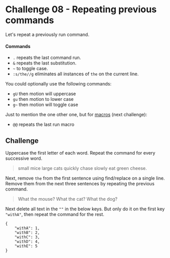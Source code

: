 # Challenge 08 - Repeating previous commands

Let's repeat a previously run command.

#### Commands

* `.` repeats the last command run.
* `&` repeats the last substitution.
* `~` to toggle case.
* `:s/the//g` eliminates all instances of `the` on the current line.

You could optionally use the following commands:

* `gU` then motion will uppercase
* `gu` then motion to lower case
* `g~` then motion will toggle case

Just to mention the one other one, but for [macros](challenge09.md) (next challenge):

* `@@` repeats the last run macro

## Challenge

Uppercase the first letter of each word.
Repeat the command for every successive word.

> small mice large cats quickly chase slowly eat green cheese.

Next, remove `the` from the first sentence using find/replace on a single line.
Remove them from the next three sentences by repeating the previous command.

> What the mouse?
> What the cat?
> What the dog?

Next delete all text in the `""` in the below keys.
But only do it on the first key `"withA"`, then repeat the command for the rest.

```
{
    "withA": 1,
    "withB": 2,
    "withC": 3,
    "withD": 4,
    "withE": 5
}
```